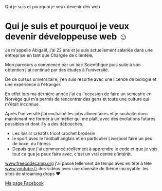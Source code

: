  <!DOCTYPE html>
 <html>
  <head> 
    <!-- metadata elements: link, meta, title, and style -->
   <meta charset="utf-8" />
   <tittle>Qui je suis et pourquoi je veux devenir dév web</tittle>
 </head>
 
 
  <body>   <!-- page contents -->
 
<h1> Qui je suis et pourquoi je veux devenir développeuse web ☺ </h1>

<!-- qui vous êtes, votre parcours, vos études, vos diplômes, vos expériences -->

<p>
Je m'appelle Abigaël, j'ai 22 ans et je suis actuellement salariée dans une entreprise en tant que Chargée de clientèle.</p>

<p>Mon parcours a commencé par un bac Scientifique puis suite à son obtention j'ai continué par des études à l'université. 
</p>
<p>De ce cursus universitaire, j'en suis resortie avec une licence de biologie et une expérience à l'étranger.</p>
<p>En effet lors ma dernière année j'ai eu l'occasion de faire un semestre en Norvège qui m'a permis de rencontrer des gens et toute une culture qui m'était inconnue.
</p>
<p>Après l'université j'ai enchainé les jobs alimentaires et je souhaite donc maintenant me former à un métier qui me plaît, avec des évolutions futures possibles et dont il y a des débouchés.
</p>

<!-- vos centres d'intérêts, complétés par des images / vidéos --> 

<ul>
 <li>Les loisirs créatifs
tricot
crochet
broderie
 </li>
 
<li>le sport avec
le football anglais et en particulier Liverpool
faire un peu de boxe, du fitness
</li>

<li>Depuis que j'ai commencé réellement à apprendre le code et que je vois tout ce que je peux faire avec, c'est un vrai centre d'intérêt.
</li>

</ul>


<!-- vos sites préférés -->

www.freecodecamp.org j'ai passé tellement de temps avec en tête à tête
www.youtube.fr des vidéos avec une diversité de thème incroyable. 
les sites de streaming
drops ♥



<!-- un lien vers vos profils de réseaux sociaux, voire y intégrer certains contenus de vos réseaux sociaux ! -->
<a href="https://www.facebook.com/abigael.rossignol">Ma page Facebook
</a>
 </body>
</html>
